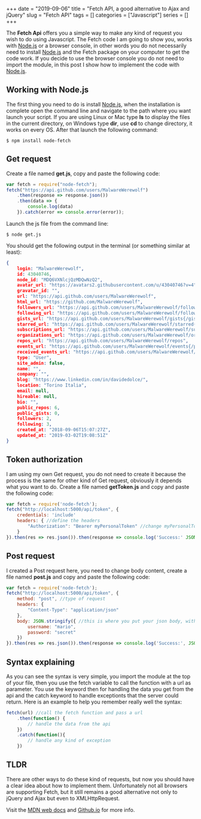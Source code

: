 +++ 
date = "2019-09-06"
title = "Fetch API, a good alternative to Ajax and jQuery"
slug = "Fetch API"
tags = []
categories = ["Javascript"]
series = []
+++

The **Fetch Api** offers you a simple way to make any kind of request you wish to do using Javascript. The Fetch code I am going to show you, works with [Node.js](https://nodejs.org/en/) or a browser console, in other words you do not necessarily need to install [Node.js](https://nodejs.org/en/) and the Fetch package on your computer to get the code work. If you decide to use the browser console you do not need to import the module, in this post I show how to implement the code with [Node.js](https://nodejs.org/en/).

## Working with Node.js

The first thing you need to do is install [Node.js](https://nodejs.org/en/), when the installation is complete open the command line and navigate to the path where you want launch your script. If you are using Linux or Mac type **ls** to display the files in the current directory, on Windows type **dir**, use **cd** to change directory, it works on every OS. After that launch the following command:

```
$ npm install node-fetch
```

## Get request

Create a file named **get.js**, copy and paste the following code:

```javascript
var fetch = require("node-fetch");
fetch("https://api.github.com/users/MalwareWerewolf")
    .then(response => response.json())
    .then(data => {
        console.log(data)
    }).catch(error => console.error(error));
```
Launch the js file from the command line:

```
$ node get.js
```

You should get the following output in the terminal (or something similar at least):

```json
{ 
    login: "MalwareWerewolf",
    id: 43040746,
    node_id: "MDQ6VXNlcjQzMDQwNzQ2",
    avatar_url: "https://avatars2.githubusercontent.com/u/43040746?v=4",
    gravatar_id: "",
    url: "https://api.github.com/users/MalwareWerewolf",
    html_url: "https://github.com/MalwareWerewolf",
    followers_url: "https://api.github.com/users/MalwareWerewolf/followers",
    following_url: "https://api.github.com/users/MalwareWerewolf/following{/other_user}",
    gists_url: "https://api.github.com/users/MalwareWerewolf/gists{/gist_id}",
    starred_url: "https://api.github.com/users/MalwareWerewolf/starred{/owner}{/repo}",
    subscriptions_url: "https://api.github.com/users/MalwareWerewolf/subscriptions",
    organizations_url: "https://api.github.com/users/MalwareWerewolf/orgs",
    repos_url: "https://api.github.com/users/MalwareWerewolf/repos",
    events_url: "https://api.github.com/users/MalwareWerewolf/events{/privacy}",
    received_events_url: "https://api.github.com/users/MalwareWerewolf/received_events",
    type: "User",
    site_admin: false,
    name: "",
    company: "",
    blog: "https://www.linkedin.com/in/davidedolce/",
    location: "Torino Italia",
    email: null,
    hireable: null,
    bio: "",
    public_repos: 6,
    public_gists: 0,
    followers: 2,
    following: 3,
    created_at: "2018-09-06T15:07:27Z",
    updated_at: "2019-03-02T19:08:51Z" 
}
```

## Token authorization

I am using my own Get request, you do not need to create it because the process is the same for other kind of Get request, obviously it depends what you want to do. Create a file named **getToken.js** and copy and paste the following code:

```javascript
var fetch = require('node-fetch');
fetch("http://localhost:5000/api/token", {
    credentials: 'include'
    headers: { //define the headers
        "Authorization": "Bearer myPersonalToken" //change myPersonalToken to another valid token
    }
}).then(res => res.json()).then(response => console.log('Success:' JSON.stringify(response))).catch(error => console.error('Error:', error));
```
## Post request

I created a Post request here, you need to change body content, create a file named **post.js** and copy and paste the following code:

```javascript
var fetch = require('node-fetch');
fetch("http://localhost:5000/api/token", {
    method: "post", //type of request
    headers: {
        "Content-Type": "application/json"
    },
    body: JSON.stringify({ //this is where you put your json body, with a key and a value the request should receive from the response
        username: "mario",
        password: "secret"
    })
}).then(res => res.json()).then(response => console.log('Success:', JSON.stringify(response))).catch(error => console.error('Error:', error));
```

## Syntax explaining

As you can see the syntax is very simple, you import the module at the top of your file, then you use the fetch variable to call the function with a url as parameter. You use the keyword then for handling the data you get from the api and the catch keyword to handle exceptionts that the server could return. Here is an example to help you remember really well the syntax:

```javascript
fetch(url) //call the fetch function and pass a url
    .then(function() {
        // handle the data from the api
    })
    .catch(function(){
        // handle any kind of exception
    })
```

## TLDR

There are other ways to do these kind of requests, but now you should have a clear idea about how to implement them. Unfortunately not all browsers are supporting Fetch, but it still remains a good alternative not only to jQuery and Ajax but even to XMLHttpRequest.

Visit the [MDN web docs](https://developer.mozilla.org/en-US/docs/Web/API/Fetch_API) and [Github.io](https://github.github.io/fetch/) for more info.